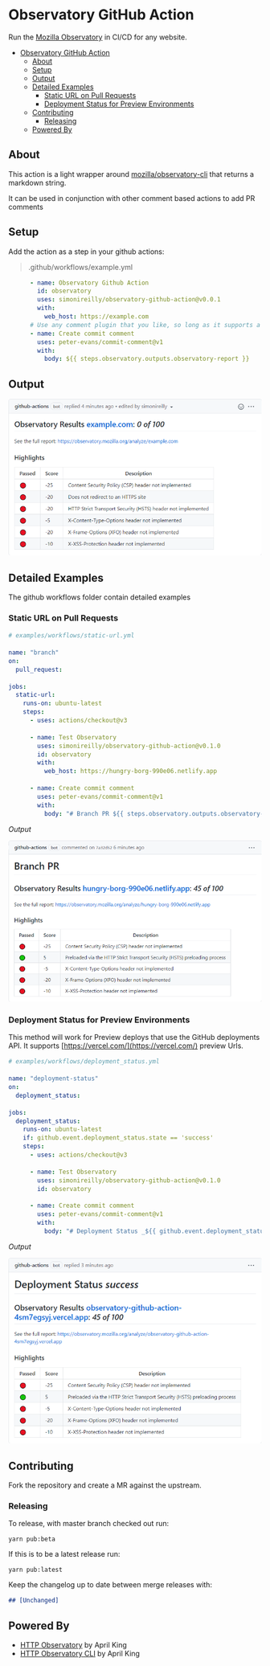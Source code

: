 # Observatory GitHub Action

Run the [Mozilla Observatory](https://observatory.mozilla.org/) in CI/CD for any website.

- [Observatory GitHub Action](#observatory-github-action)
  - [About](#about)
  - [Setup](#setup)
  - [Output](#output)
  - [Detailed Examples](#detailed-examples)
    - [Static URL on Pull Requests](#static-url-on-pull-requests)
    - [Deployment Status for Preview Environments](#deployment-status-for-preview-environments)
  - [Contributing](#contributing)
    - [Releasing](#releasing)
  - [Powered By](#powered-by)

## About

This action is a light wrapper around [mozilla/observatory-cli](https://github.com/mozilla/observatory-cli) that returns a markdown string.

It can be used in conjunction with other comment based actions to add PR comments
## Setup

Add the action as a step in your github actions:

>.github/workflows/example.yml
```yaml
      - name: Observatory Github Action
        id: observatory
        uses: simonireilly/observatory-github-action@v0.0.1
        with:
          web_host: https://example.com
      # Use any comment plugin that you like, so long as it supports a string input
      - name: Create commit comment
        uses: peter-evans/commit-comment@v1
        with:
          body: ${{ steps.observatory.outputs.observatory-report }}
```

## Output

![GitHub comment showing output from observatory report](.readme/example.png)

## Detailed Examples

The github workflows folder contain detailed examples

### Static URL on Pull Requests

```yaml
# examples/workflows/static-url.yml

name: "branch"
on:
  pull_request:

jobs:
  static-url:
    runs-on: ubuntu-latest
    steps:
      - uses: actions/checkout@v3

      - name: Test Observatory
        uses: simonireilly/observatory-github-action@v0.1.0
        id: observatory
        with:
          web_host: https://hungry-borg-990e06.netlify.app

      - name: Create commit comment
        uses: peter-evans/commit-comment@v1
        with:
          body: "# Branch PR ${{ steps.observatory.outputs.observatory-report }}"

```

*Output*

![GitHub comment showing output from observatory report](.readme/static-url.png)

### Deployment Status for Preview Environments

This method will work for Preview deploys that use the GitHub deployments API. It supports [https://vercel.com/](https://vercel.com/) preview Urls.

```yaml
# examples/workflows/deployment_status.yml

name: "deployment-status"
on:
  deployment_status:

jobs:
  deployment_status:
    runs-on: ubuntu-latest
    if: github.event.deployment_status.state == 'success'
    steps:
      - uses: actions/checkout@v3

      - name: Test Observatory
        uses: simonireilly/observatory-github-action@v0.1.0
        id: observatory

      - name: Create commit comment
        uses: peter-evans/commit-comment@v1
        with:
          body: "# Deployment Status _${{ github.event.deployment_status.state }}_ ${{ steps.observatory.outputs.observatory-report }}"

```

*Output*

![GitHub comment showing output from observatory report](.readme/deployment-status.png)

## Contributing

Fork the repository and create a MR against the upstream.

### Releasing

To release, with master branch checked out run:

```
yarn pub:beta
```

If this is to be a latest release run:

```
yarn pub:latest
```

Keep the changelog up to date between merge releases with:

```markdown
## [Unchanged]
```

## Powered By

- [HTTP Observatory](https://github.com/mozilla/http-observatory) by April King
- [HTTP Observatory CLI](https://github.com/mozilla/observatory-cli) by April King
